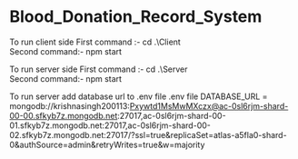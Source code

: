 # Blood_Donation_Record_System

To run client side
First command :- cd .\Client\
Second command:- npm start

To run server side
First command :- cd .\Server\
Second command:- npm start

To run server add database url to .env file
.env file
DATABASE_URL = mongodb://krishnasingh200113:Pxywtd1MsMwMXczx@ac-0sl6rjm-shard-00-00.sfkyb7z.mongodb.net:27017,ac-0sl6rjm-shard-00-01.sfkyb7z.mongodb.net:27017,ac-0sl6rjm-shard-00-02.sfkyb7z.mongodb.net:27017/?ssl=true&replicaSet=atlas-a5fla0-shard-0&authSource=admin&retryWrites=true&w=majority
